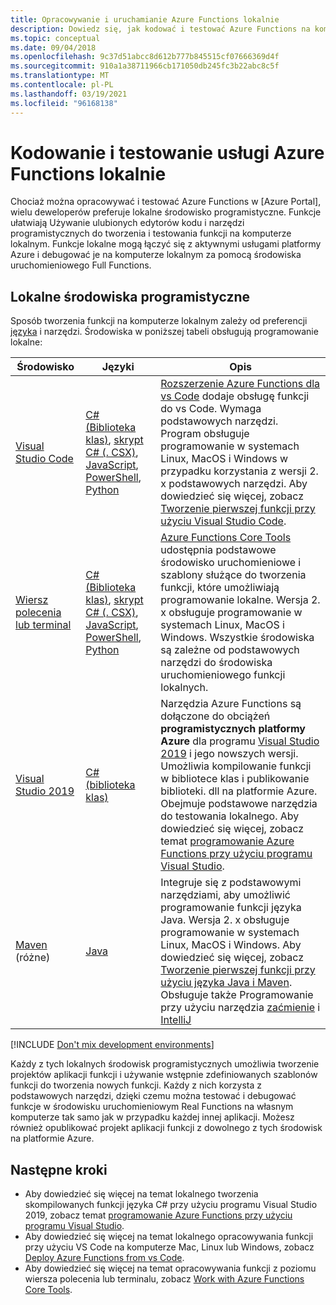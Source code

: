 ```yaml
---
title: Opracowywanie i uruchamianie Azure Functions lokalnie
description: Dowiedz się, jak kodować i testować Azure Functions na komputerze lokalnym przed uruchomieniem ich na Azure Functions.
ms.topic: conceptual
ms.date: 09/04/2018
ms.openlocfilehash: 9c37d51abcc8d612b777b845515cf07666369d4f
ms.sourcegitcommit: 910a1a38711966cb171050db245fc3b22abc8c5f
ms.translationtype: MT
ms.contentlocale: pl-PL
ms.lasthandoff: 03/19/2021
ms.locfileid: "96168138"
---
```

# <a name="code-and-test-azure-functions-locally"></a>Kodowanie i testowanie usługi Azure Functions lokalnie

Chociaż można opracowywać i testować Azure Functions w [Azure Portal], wielu deweloperów preferuje lokalne środowisko programistyczne. Funkcje ułatwiają Używanie ulubionych edytorów kodu i narzędzi programistycznych do tworzenia i testowania funkcji na komputerze lokalnym. Funkcje lokalne mogą łączyć się z aktywnymi usługami platformy Azure i debugować je na komputerze lokalnym za pomocą środowiska uruchomieniowego Full Functions.

## <a name="local-development-environments"></a>Lokalne środowiska programistyczne

Sposób tworzenia funkcji na komputerze lokalnym zależy od preferencji [języka](supported-languages.md) i narzędzi. Środowiska w poniższej tabeli obsługują programowanie lokalne:

|Środowisko                              |Języki         |Opis|
|-----------------------------------------|------------|---|
|[Visual Studio Code](functions-develop-vs-code.md)| [C# (Biblioteka klas)](functions-dotnet-class-library.md), [skrypt C# (. CSX)](functions-reference-csharp.md), [JavaScript](functions-reference-node.md), [PowerShell](./create-first-function-vs-code-powershell.md), [Python](functions-reference-python.md) | [Rozszerzenie Azure Functions dla vs Code](https://marketplace.visualstudio.com/items?itemName=ms-azuretools.vscode-azurefunctions) dodaje obsługę funkcji do vs Code. Wymaga podstawowych narzędzi. Program obsługuje programowanie w systemach Linux, MacOS i Windows w przypadku korzystania z wersji 2. x podstawowych narzędzi. Aby dowiedzieć się więcej, zobacz [Tworzenie pierwszej funkcji przy użyciu Visual Studio Code](./create-first-function-vs-code-csharp.md). |
| [Wiersz polecenia lub terminal](functions-run-local.md) | [C# (Biblioteka klas)](functions-dotnet-class-library.md), [skrypt C# (. CSX)](functions-reference-csharp.md), [JavaScript](functions-reference-node.md), [PowerShell](functions-reference-powershell.md), [Python](functions-reference-python.md) | [Azure Functions Core Tools] udostępnia podstawowe środowisko uruchomieniowe i szablony służące do tworzenia funkcji, które umożliwiają programowanie lokalne. Wersja 2. x obsługuje programowanie w systemach Linux, MacOS i Windows. Wszystkie środowiska są zależne od podstawowych narzędzi do środowiska uruchomieniowego funkcji lokalnych. |
| [Visual Studio 2019](functions-develop-vs.md) | [C# (biblioteka klas)](functions-dotnet-class-library.md) | Narzędzia Azure Functions są dołączone do obciążeń **programistycznych platformy Azure** dla programu [Visual Studio 2019](https://www.visualstudio.com/vs/) i jego nowszych wersji. Umożliwia kompilowanie funkcji w bibliotece klas i publikowanie biblioteki. dll na platformie Azure. Obejmuje podstawowe narzędzia do testowania lokalnego. Aby dowiedzieć się więcej, zobacz temat [programowanie Azure Functions przy użyciu programu Visual Studio](functions-develop-vs.md). |
| [Maven](./create-first-function-cli-java.md) (różne) | [Java](functions-reference-java.md) | Integruje się z podstawowymi narzędziami, aby umożliwić programowanie funkcji języka Java. Wersja 2. x obsługuje programowanie w systemach Linux, MacOS i Windows. Aby dowiedzieć się więcej, zobacz [Tworzenie pierwszej funkcji przy użyciu języka Java i Maven](./create-first-function-cli-java.md). Obsługuje także Programowanie przy użyciu narzędzia [zaćmienie](functions-create-maven-eclipse.md) i [IntelliJ](functions-create-maven-intellij.md) |

[!INCLUDE [Don't mix development environments](../../includes/functions-mixed-dev-environments.md)]

Każdy z tych lokalnych środowisk programistycznych umożliwia tworzenie projektów aplikacji funkcji i używanie wstępnie zdefiniowanych szablonów funkcji do tworzenia nowych funkcji. Każdy z nich korzysta z podstawowych narzędzi, dzięki czemu można testować i debugować funkcje w środowisku uruchomieniowym Real Functions na własnym komputerze tak samo jak w przypadku każdej innej aplikacji. Możesz również opublikować projekt aplikacji funkcji z dowolnego z tych środowisk na platformie Azure.

## <a name="next-steps"></a>Następne kroki

+ Aby dowiedzieć się więcej na temat lokalnego tworzenia skompilowanych funkcji języka C# przy użyciu programu Visual Studio 2019, zobacz temat [programowanie Azure Functions przy użyciu programu Visual Studio](functions-develop-vs.md).
+ Aby dowiedzieć się więcej na temat lokalnego opracowywania funkcji przy użyciu VS Code na komputerze Mac, Linux lub Windows, zobacz [Deploy Azure Functions from vs Code](/azure/developer/javascript/tutorial-vscode-serverless-node-01).
+ Aby dowiedzieć się więcej na temat opracowywania funkcji z poziomu wiersza polecenia lub terminalu, zobacz [Work with Azure Functions Core Tools](functions-run-local.md).

<!-- LINKS -->

[Azure Functions Core Tools]: https://www.npmjs.com/package/azure-functions-core-tools
[Witryna Azure Portal]: https://portal.azure.com
[Node.js]: https://docs.npmjs.com/getting-started/installing-node#osx-or-windows